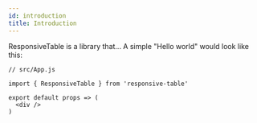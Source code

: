 ```yaml
---
id: introduction
title: Introduction
---
```


ResponsiveTable is a library that... A simple "Hello world" would look like this:

```
// src/App.js

import { ResponsiveTable } from 'responsive-table'

export default props => (
  <div />
)
```
